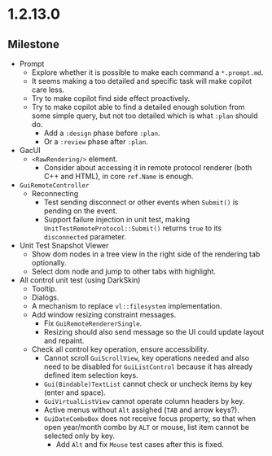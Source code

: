 # 1.2.13.0

## Milestone

- Prompt
  - Explore whether it is possible to make each command a `*.prompt.md`.
  - It seems making a too detailed and specific task will make copilot care less.
  - Try to make copilot find side effect proactively.
  - Try to make copilot able to find a detailed enough solution from some simple query, but not too detailed which is what `:plan` should do.
    - Add a `:design` phase before `:plan`.
    - Or a `:review` phase after `:plan`.
- GacUI
  - `<RawRendering/>` element.
    - Consider about accessing it in remote protocol renderer (both C++ and HTML), in core `ref.Name` is enough.
- `GuiRemoteController`
  - Reconnecting
    - Test sending disconnect or other events when `Submit()` is pending on the event.
    - Support failure injection in unit test, making `UnitTestRemoteProtocol::Submit()` returns `true` to its `disconnected` parameter.
- Unit Test Snapshot Viewer
  - Show dom nodes in a tree view in the right side of the rendering tab optionally.
  - Select dom node and jump to other tabs with highlight.
- All control unit test (using DarkSkin)
  - Tooltip.
  - Dialogs.
  - A mechanism to replace `vl::filesystem` implementation.
  - Add window resizing constraint messages.
    - Fix `GuiRemoteRendererSingle`.
    - Resizing should also send message so the UI could update layout and repaint.
  - Check all control key operation, ensure accessibility.
    - Cannot scroll `GuiScrollView`, key operations needed and also need to be disabled for `GuiListControl` because it has already defined item selection keys.
    - `Gui(Bindable)TextList` cannot check or uncheck items by key (enter and space).
    - `GuiVirtualListView` cannot operate column headers by key.
    - Active menus without `Alt` assighed (`TAB` and arrow keys?).
    - `GuiDateComboBox` does not receive focus property, so that when open year/month combo by `ALT` or mouse, list item cannot be selected only by key.
      - Add `Alt` and fix `Mouse` test cases after this is fixed.
